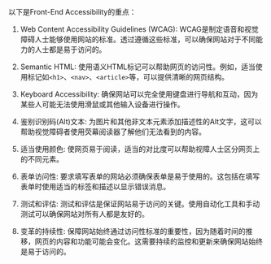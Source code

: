 

以下是Front-End Accessibility的重点：

1. Web Content Accessibility Guidelines (WCAG): WCAG是制定语音和视觉障碍人士能够使用网站的标准。透过遵循这些标准，可以确保网站对于不同能力的人士都是易于访问的。

2. Semantic HTML: 使用语义HTML标记可以帮助网页的访问性。例如，适当使用标记如`<h1>`、`<nav>`、`<article>`等，可以提供清晰的网页结构。

3. Keyboard Accessibility: 确保网站可以完全使用键盘进行导航和互动，因为某些人可能无法使用滑鼠或其他输入设备进行操作。

4. 鉴别识别码(Alt)文本: 为图片和其他非文本元素添加描述性的Alt文字，这可以帮助视觉障碍者使用荧幕阅读器了解他们无法看到的内容。

5. 适当使用颜色: 使网页易于阅读，适当的对比度可以帮助视障人士区分网页上的不同元素。

6. 表单访问性: 要求填写表单的网站必须确保表单是易于使用的。这包括在填写表单时使用适当的标签和描述以显示错误消息。

7. 测试和评估: 测试和评估是保证网站易于访问的关键。使用自动化工具和手动测试可以确保网站对所有人都是友好的。

8. 变革的持续性: 保障网站始终通过访问性标准的重要性，因为随着时间的推移，网页的内容和功能可能会变化。这需要持续的监控和更新来确保网站始终是易于访问的。